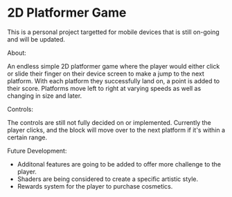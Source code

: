 # 2D Platformer Game

This is a personal project targetted for mobile devices that is still on-going and will be updated. 

About: 

An endless simple 2D platformer game where the player would either click or slide their finger on their device screen to make a jump to the next platform. With each platform they successfully
land on, a point is added to their score. Platforms move left to right at varying speeds as well as changing in size and later.

Controls:

The controls are still not fully decided on or implemented. Currently the player clicks, and the block will move over to the next platform if it's within a certain range.

Future Development:

- Additonal features are going to be added to offer more challenge to the player. 
- Shaders are being considered to create a specific artistic style. 
- Rewards system for the player to purchase cosmetics.


